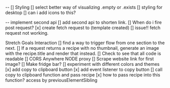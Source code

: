 
        



-- [] Styling
[] select better way of visualizing .empty or .exists
[] styling for desktop
[] can i add icons to this?

-- implement second api
[] add second api to shorten link.
[] When do i fire post request?
[x] create fetch request to (template created)
  [] issue!! fetch request not working.

Stretch Goals
Interaction
[] find a way to trigger flow from one section to the next.
[] If a request returns a recipe with no thumbnail, generate an image with the recipe.title and render that instead.
[] Check to see that all code is readable
[] CORS Anywhere NODE proxy
[] Scrape website link for first image?
[] Make fridge bar?
[] experiment with different colors and themes
[x] add copy to clipboard button
[x] add event listener to copy button
[] call copy to clipboard function and pass recipe
  [x] how to pass recipe into this function? access by previousElementSibling




